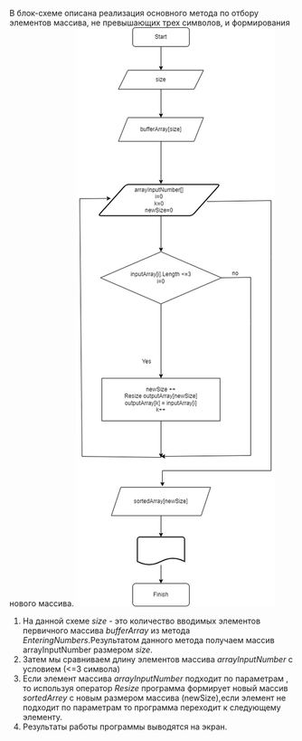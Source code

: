 В блок-схеме описана реализация основного метода по отбору элементов массива, не превышающих трех символов, и формирования нового массива.
![Блок-схема](BlockDiagram.drawio.png)
1. На данной схеме *size* - это количество вводимых элементов первичного массива *bufferArray*  из метода *EnteringNumbers*.Результатом данного метода получаем массив arrayInputNumber размером *size*.
2. Затем мы сравниваем длину элементов массива *arrayInputNumber* с условием (<=3 символа) 
3. Если элемент массива *arrayInputNumber* подходит по параметрам , то используя оператор *Resize* программа формирует новый массив *sortedArrey* с новым размером массива (newSize),если элемент не подходит по параметрам то программа переходит к следующему элементу.
4. Результаты работы программы выводятся на экран.